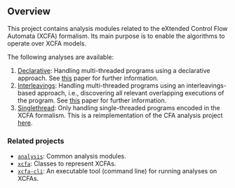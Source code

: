 ## Overview
This project contains analysis modules related to the eXtended Control Flow Automata (XCFA) formalism. Its main purpose is to enable the algorithms to operate over XCFA models.

The following analyses are available:

1. [Declarative](src/main/java/hu/bme/mit/theta/xcfa/analysis/impl/declarative): Handling multi-threaded programs using a declarative approach. See [this](https://tdk.bme.hu/VIK/DownloadPaper/Ellenpeldaalapu-absztrakcio-finomitas) paper for further information.
2. [Interleavings](src/main/java/hu/bme/mit/theta/xcfa/analysis/impl/interleavings): Handling multi-threaded programs using an interleavings-based approach, i.e., discovering all relevant overlapping executions of the program. See [this](https://tdk.bme.hu/VIK/DownloadPaper/Ellenpeldaalapu-absztrakcio-finomitas) paper for further information.
3. [Singlethread](src/main/java/hu/bme/mit/theta/xcfa/analysis/impl/singlethread): Only handling single-threaded programs encoded in the XCFA formalism. This is a reimplementation of the CFA analysis project [here](../../cfa/cfa-analysis/README.md).

### Related projects

* [`analysis`](../../common/analysis/README.md): Common analysis modules.
* [`xcfa`](../xcfa/README.md): Classes to represent XCFAs.
* [`xcfa-cli`](../xcfa-cli/README.md): An executable tool (command line) for running analyses on XCFAs.